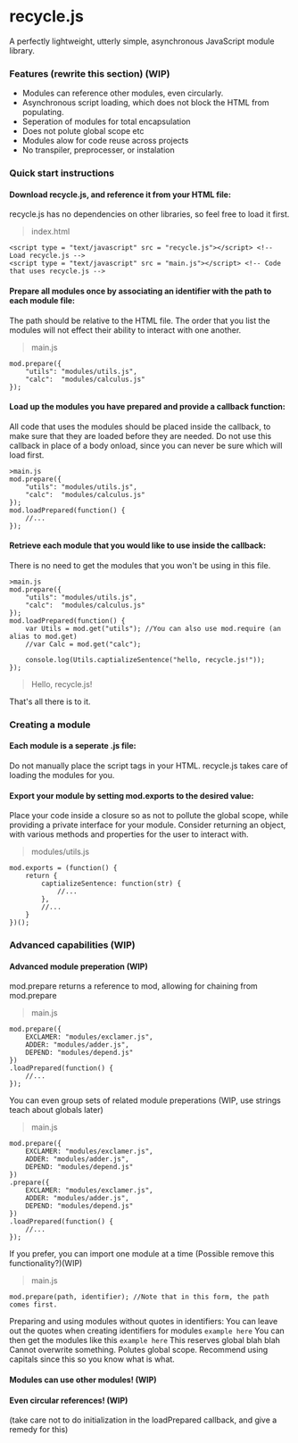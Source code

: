 # recycle.js
A perfectly lightweight, utterly simple, asynchronous JavaScript module library.

### Features (rewrite this section) (WIP)
- Modules can reference other modules, even circularly.
- Asynchronous script loading, which does not block the HTML from populating.
- Seperation of modules for total encapsulation
- Does not polute global scope etc
- Modules alow for code reuse across projects
- No transpiler, preprocesser, or instalation

### Quick start instructions
#### Download recycle.js, and reference it from your HTML file:
recycle.js has no dependencies on other libraries, so feel free to load it first.
>index.html
```
<script type = "text/javascript" src = "recycle.js"></script> <!-- Load recycle.js -->
<script type = "text/javascript" src = "main.js"></script> <!-- Code that uses recycle.js -->
```
#### Prepare all modules once by associating an identifier with the path to each module file:
The path should be relative to the HTML file.
The order that you list the modules will not effect their ability to interact with one another.
>main.js
```
mod.prepare({
    "utils": "modules/utils.js",
    "calc":  "modules/calculus.js"
});
```
#### Load up the modules you have prepared and provide a callback function:
All code that uses the modules should be placed inside the callback, to make sure that they are loaded before they are needed.
Do not use this callback in place of a body onload, since you can never be sure which will load first.
```
>main.js
mod.prepare({
    "utils": "modules/utils.js",
    "calc":  "modules/calculus.js"
});
mod.loadPrepared(function() {
    //...
});
```
#### Retrieve each module that you would like to use inside the callback:
There is no need to get the modules that you won't be using in this file.
```
>main.js
mod.prepare({
    "utils": "modules/utils.js",
    "calc":  "modules/calculus.js"
});
mod.loadPrepared(function() {
    var Utils = mod.get("utils"); //You can also use mod.require (an alias to mod.get)
    //var Calc = mod.get("calc");

    console.log(Utils.captializeSentence("hello, recycle.js!"));
});
```
> Hello, recycle.js!

That's all there is to it.

### Creating a module
#### Each module is a seperate .js file:
Do not manually place the script tags in your HTML. recycle.js takes care of loading the modules for you.

#### Export your module by setting mod.exports to the desired value:
Place your code inside a closure so as not to pollute the global scope, while providing a private interface for your module.
Consider returning an object, with various methods and properties for the user to interact with.
>modules/utils.js
```
mod.exports = (function() {
    return {
        captializeSentence: function(str) {
            //...
        },
        //...
    }
})();
```

### Advanced capabilities (WIP)
#### Advanced module preperation (WIP)
mod.prepare returns a reference to mod, allowing for chaining from mod.prepare
>main.js
```
mod.prepare({
    EXCLAMER: "modules/exclamer.js",
    ADDER: "modules/adder.js",
    DEPEND: "modules/depend.js"
})
.loadPrepared(function() {
    //...
});
```
You can even group sets of related module preperations (WIP, use strings teach about globals later)
>main.js
```
mod.prepare({
    EXCLAMER: "modules/exclamer.js",
    ADDER: "modules/adder.js",
    DEPEND: "modules/depend.js"
})
.prepare({
    EXCLAMER: "modules/exclamer.js",
    ADDER: "modules/adder.js",
    DEPEND: "modules/depend.js"
})
.loadPrepared(function() {
    //...
});
```
If you prefer, you can import one module at a time (Possible remove this functionality?)(WIP)
>main.js
```
mod.prepare(path, identifier); //Note that in this form, the path comes first.
```
Preparing and using modules without quotes in identifiers:
You can leave out the quotes when creating identifiers for modules
```example here```
You can then get the modules like this
```example here```
This reserves global blah blah
Cannot overwrite something. Polutes global scope.
Recommend using capitals since this so you know what is what.
#### Modules can use other modules! (WIP)
#### Even circular references! (WIP)
(take care not to do initialization in the loadPrepared callback, and give a remedy for this)